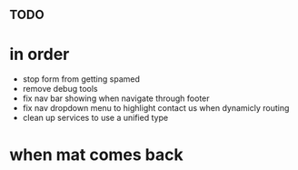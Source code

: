 
## TODO
# in order
- stop form from getting spamed
- remove debug tools
- fix nav bar showing when navigate through footer
- fix nav dropdown menu to highlight contact us when dynamicly routing
- clean up services to use a unified type 


# when mat comes back